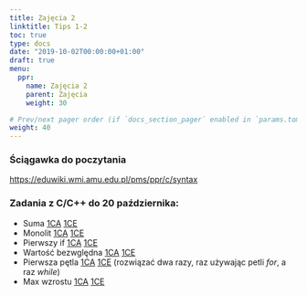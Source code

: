 ```yaml
---
title: Zajęcia 2
linktitle: Tips 1-2
toc: true
type: docs
date: "2019-10-02T00:00:00+01:00"
draft: true
menu:
  ppr:
    name: Zajęcia 2
    parent: Zajęcia
    weight: 30

# Prev/next pager order (if `docs_section_pager` enabled in `params.toml`)
weight: 40
---
```


### Ściągawka do poczytania
https://eduwiki.wmi.amu.edu.pl/pms/ppr/c/syntax

### Zadania z C/C++ do 20 października:
<!--20.10.19 c,c++-->
* Suma [1CA](https://adjule.pl/groups/ppr1ca2019/problems/001) [1CE](https://adjule.pl/groups/ppr1ce2019/problems/001)
* Monolit [1CA](https://adjule.pl/groups/ppr1ca2019/problems/ppr2) [1CE](https://adjule.pl/groups/ppr1ce2019/problems/ppr2)
* Pierwszy if [1CA](https://adjule.pl/groups/ppr1ca2019/problems/if01) [1CE](https://adjule.pl/groups/ppr1ce2019/problems/if01)
* Wartość bezwględna [1CA](https://adjule.pl/groups/ppr1ca2019/problems/002) [1CE](https://adjule.pl/groups/ppr1ce2019/problems/002)
* Pierwsza pętla [1CA](https://adjule.pl/groups/ppr1ca2019/problems/ifpetla) [1CE](https://adjule.pl/groups/ppr1ce2019/problems/ifpetla) (rozwiązać dwa razy, raz używając petli *for*, a raz *while*)
* Max wzrostu [1CA](https://adjule.pl/groups/ppr1ca2019/problems/apr_wyk2-1) [1CE](https://adjule.pl/groups/ppr1ce2019/problems/apr_wyk2-1)
